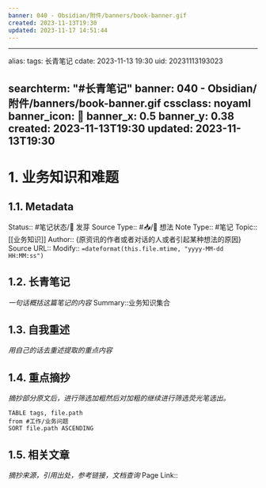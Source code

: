 ```yaml
---
banner: 040 - Obsidian/附件/banners/book-banner.gif
created: 2023-11-13T19:30
updated: 2023-11-17 14:51:44
---
```

---
alias: 
tags: 长青笔记
cdate: 2023-11-13 19:30
uid: 20231113193023

searchterm: "#长青笔记"
banner: 040 - Obsidian/附件/banners/book-banner.gif
cssclass: noyaml
banner_icon: 💌
banner_x: 0.5
banner_y: 0.38
created: 2023-11-13T19:30
updated: 2023-11-13T19:30
---

# 1. 业务知识和难题

## 1.1. Metadata

Status:: #笔记状态/🌱 发芽
Source Type:: #📥/💭 想法 
Note Type:: #笔记
Topic:: [[业务知识]]
Author:: {原资讯的作者或者对话的人或者引起某种想法的原因}
Source URL::
Modify:: `=dateformat(this.file.mtime, "yyyy-MM-dd HH:MM:ss")`

## 1.2. 长青笔记

_一句话概括这篇笔记的内容_
Summary::业务知识集合

## 1.3. 自我重述

_用自己的话去重述提取的重点内容_

## 1.4. 重点摘抄

_摘抄部分原文后，进行筛选加粗然后对加粗的继续进行筛选荧光笔选出。_

```dataview
TABLE tags, file.path
from #工作/业务问题   
SORT file.path ASCENDING
```

## 1.5. 相关文章

_摘抄来源，引用出处，参考链接，文档查询_
Page Link::


